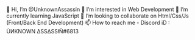 👋 Hi, I’m @UnknownAssassin
👀 I’m interested in Web Development
🌱 I’m currently learning JavaScript
💞️ I’m looking to collaborate on Html/Css/Js (Front/Back End Development)
📫 How to reach me - Discord iD : ÙИΚNOWN ΔSSΔSSłÑ#6813

<!---
UnknownAssassin/UnknownAssassin is a ✨ special ✨ repository because its `README.md` (this file) appears on your GitHub profile.
You can click the Preview link to take a look at your changes.
--->
